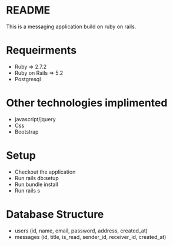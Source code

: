 # README

This is a messaging application build on ruby on rails.

# Requeirments
  * Ruby => 2.7.2
  * Ruby on Rails => 5.2 
  * Postgresql
# Other technologies implimented
  * javascript/jquery
  * Css
  * Bootstrap

# Setup
  * Checkout the application
  * Run rails db:setup
  * Run bundle install 
  * Run rails s

# Database Structure
  * users (id, name, email, password, address, created_at)
  * messages (id, title, is_read, sender_id, receiver_id, created_at)

